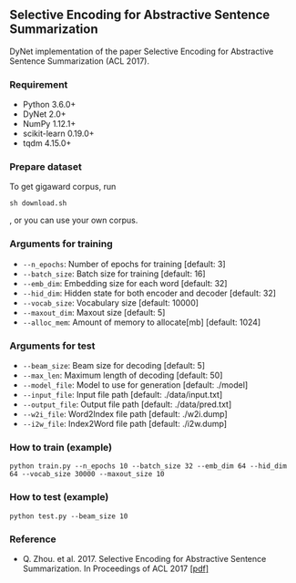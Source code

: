 ## Selective Encoding for Abstractive Sentence Summarization
DyNet implementation of the paper Selective Encoding for Abstractive Sentence Summarization (ACL 2017).

### Requirement
- Python 3.6.0+
- DyNet 2.0+
- NumPy 1.12.1+
- scikit-learn 0.19.0+
- tqdm 4.15.0+

### Prepare dataset
To get gigaward corpus, run
```
sh download.sh
```
, or you can use your own corpus.

### Arguments for training
- `--n_epochs`: Number of epochs for training [default: 3]
- `--batch_size`: Batch size for training [default: 16]
- `--emb_dim`: Embedding size for each word [default: 32]
- `--hid_dim`: Hidden state for both encoder and decoder [default: 32]
- `--vocab_size`: Vocabulary size [default: 10000]
- `--maxout_dim`: Maxout size [default: 5]
- `--alloc_mem`: Amount of memory to allocate[mb] [default: 1024]

### Arguments for test
- `--beam_size`: Beam size for decoding [default: 5]
- `--max_len`: Maximum length of decoding [default: 50]
- `--model_file`: Model to use for generation [default: ./model]
- `--input_file`: Input file path [default: ./data/input.txt]
- `--output_file`: Output file path [default: ./data/pred.txt]
- `--w2i_file`: Word2Index file path [default: ./w2i.dump]
- `--i2w_file`: Index2Word file path [default: ./i2w.dump]

### How to train (example)
```
python train.py --n_epochs 10 --batch_size 32 --emb_dim 64 --hid_dim 64 --vocab_size 30000 --maxout_size 10
```

### How to test (example)
```
python test.py --beam_size 10
```

### Reference
- Q. Zhou. et al. 2017. Selective Encoding for Abstractive Sentence Summarization. In Proceedings of ACL 2017 \[[pdf\]](http://aclweb.org/anthology/P/P17/P17-1101.pdf)
